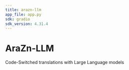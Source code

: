 ```yaml
---
title: arazn-llm
app_file: app.py
sdk: gradio
sdk_version: 4.31.4
---
```

# AraZn-LLM
Code-Switched translations with Large Language models


